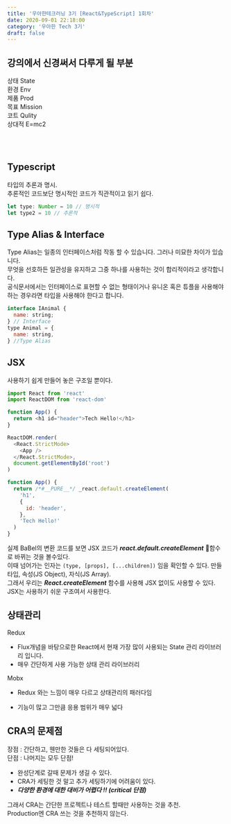 ```yaml
---
title: '우아한테크러닝 3기 [React&TypeScript] 1회차'
date: 2020-09-01 22:18:00
category: '우아한 Tech 3기'
draft: false
---
```


## **강의에서 신경써서 다루게 될 부분**

상태 State<br/>
환경 Env<br/>
제품 Prod<br/>
목표 Mission<br/>
코트 Qulity<br/>
상대적 E=mc2<br/>

<br/><br/>

## **Typescript**

타입의 추론과 명시.<br/>
추론적인 코드보단 명시적인 코드가 직관적이고 읽기 쉽다.

```javascript
let type: Number = 10 // 명시적
let type2 = 10 // 추론적
```

## **Type Alias & Interface**

Type Alias는 일종의 인터페이스처럼 작동 할 수 있습니다. 그러나 미묘한 차이가 있습니다.<br/>
무엇을 선호하든 일관성을 유지하고 그중 하나를 사용하는 것이 합리적이라고 생각합니다.<br/>
공식문서에서는 인터페이스로 표현할 수 없는 형태이거나 유니온 혹은 튜플을 사용해야 하는 경우라면 타입을 사용해야 한다고 합니다.

```javascript
interface IAnimal {
  name: string;
} // Interface
type Animal = {
  name: string,
} //Type Alias
```

## **JSX**

사용하기 쉽게 만들어 놓은 구조일 뿐이다.

```javascript
import React from 'react'
import ReactDOM from 'react-dom'

function App() {
  return <h1 id="header">Tech Hello!</h1>
}

ReactDOM.render(
  <React.StrictMode>
    <App />
  </React.StrictMode>,
  document.getElementById('root')
)
```

```javascript
function App() {
  return /*#__PURE__*/ _react.default.createElement(
    'h1',
    {
      id: 'header',
    },
    'Tech Hello!'
  )
}
```

실제 BaBel의 변환 코드를 보면 JSX 코드가 **_react.default.createElement_** 함수로 바뀌는 것을 볼수있다.<br/>
이때 넘어가는 인자는 `(type, [props], [...children])` 임을 확인할 수 있다.
만들 타입, 속성(JS Object), 자식(JS Array).<br/>
그래서 우리는 **_React.createElement_** 함수를 사용해 JSX 없이도 사용할 수 있다. JSX는 사용하기 쉬운 구조여서 사용한다.

## **상태관리**

Redux

- Flux개념을 바탕으로한 React에서 현재 가장 많이 사용되는 State 관리 라이브러리 입니다.
- 매우 간단하게 사용 가능한 상태 관리 라이브러리

Mobx

- Redux 와는 느낌이 매우 다르고 상태관리의 패러다임

- 기능이 많고 그만큼 응용 범위가 매우 넓다

## **CRA의 문제점**

장점 : 간단하고, 웬만한 것들은 다 세팅되어있다. <br/>
단점 : 나머지는 모두 단점!

- 완성단계로 갈때 문제가 생길 수 있다.
- CRA가 세팅한 것 말고 추가 세팅하기에 어려움이 있다.
- **_다양한 환경에 대한 대비가 어렵다 !! (critical 단점)_**

그래서 CRA는 간단한 프로젝트나 테스트 할때만 사용하는 것을 추천.<br/>
Production엔 CRA 쓰는 것을 추천하지 않는다.
